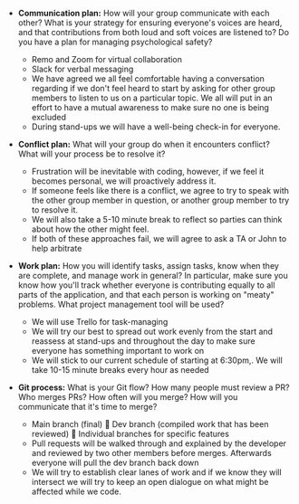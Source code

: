 
- **Communication plan:** How will your group communicate with each other? What is your strategy for ensuring everyone's voices are heard, and that contributions from both loud and soft voices are listened to? Do you have a plan for managing psychological safety?
    - Remo and Zoom for virtual collaboration
    - Slack for verbal messaging
    - We have agreed we all feel comfortable having a conversation regarding if we don't feel heard to start by  asking for other group members to listen to us on a particular topic. We all will put in an effort to have a mutual awareness to make sure no one is being excluded
   - During stand-ups we will have a well-being check-in for everyone.
   
- **Conflict plan:** What will your group do when it encounters conflict? What will your process be to resolve it?
    - Frustration will be inevitable with coding, however, if we feel it becomes personal, we will proactively address it.
    - If someone feels like there is a conflict, we agree to try to speak with the other group member in question, or another group member to try to resolve it.
    - We will also take a 5-10 minute break to reflect so parties can think about how the other might feel.
    - If both of these approaches fail, we will agree to ask a TA or John to help arbitrate
    
- **Work plan:** How you will identify tasks, assign tasks, know when they are complete, and manage work in general? In particular, make sure you know how you'll track whether everyone is contributing equally to all parts of the application, and that each person is working on "meaty" problems. What project management tool will be used?
   - We will use Trello for task-managing
   - We will try our best to spread out work evenly from the start and reassess at stand-ups and throughout the day to make sure everyone has something important to work on
   - We will stick to our current schedule of starting at 6:30pm,. We will take 10-15 minute breaks every hour as needed
 
- **Git process:** What is your Git flow? How many people must review a PR? Who merges PRs? How often will you merge? How will you communicate that it's time to merge?
   - Main branch (final)  Dev branch (compiled work that has been reviewed)  Individual branches for specific features
   - Pull requests will be walked through and explained by the developer and reviewed by two other members before merges. Afterwards everyone will pull the dev branch back down
   - We will try to establish clear lanes of work and if we know they will intersect we will try to keep an open dialogue on what might be affected while we code.
